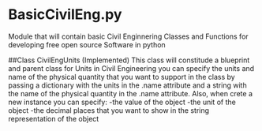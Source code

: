 # BasicCivilEng.py
Module that will contain basic Civil Enginnering Classes and Functions for developing free open source Software in python

##Class CivilEngUnits (Implemented)
This class will constitude a blueprint and parent class for Units in Civil Engineering you can specify the units and name of the physical quantity that you want to support in the class by passing a dictionary with the units in the .name attribute and a string with the name of the physical quantity in the .name attribute.
Also, when crete a new instance you can specify:
    -the value of the object
    -the unit of the object
    -the decimal places that you want to show in the string representation of the object

   
